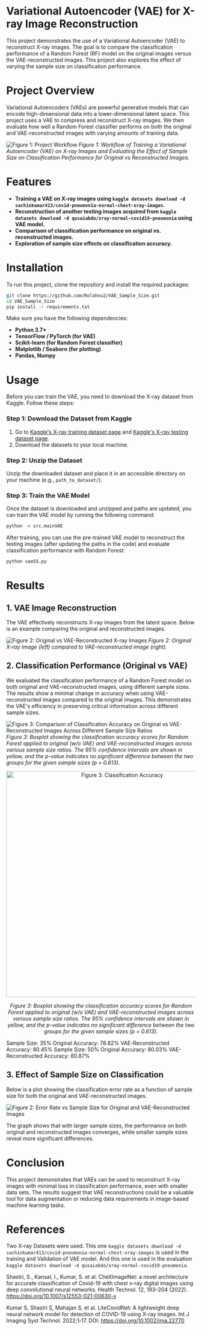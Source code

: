 # Variational Autoencoder (VAE) for X-ray Image Reconstruction
This project demonstrates the use of a Variational Autoencoder (VAE) to reconstruct X-ray images. The goal is to compare the classification performance of a Random Forest (RF) model on the original images versus the VAE-reconstructed images. This project also explores the effect of varying the sample size on classification performance.

# Project Overview
Variational Autoencoders (VAEs) are powerful generative models that can encode high-dimensional data into a lower-dimensional latent space. This project uses a VAE to compress and reconstruct X-ray images. We then evaluate how well a Random Forest classifier performs on both the original and VAE-reconstructed images with varying amounts of training data.

![Figure 1: Project Workflow](results/Workflow.PNG)
*Figure 1: Workflow of Training a Variational Autoencoder (VAE) on X-ray Images and Evaluating the Effect of Sample Size on Classification Performance for Original vs Reconstructed Images.*

# Features
- **Training a VAE on X-ray images using `kaggle datasets download -d sachinkumar413/covid-pneumonia-normal-chest-xray-images`.**
- **Reconstruction of another testing images acquired from `kaggle datasets download -d qusaiabdo/xray-normal-covid19-pneumonia` using VAE model.**
- **Comparison of classification performance on original vs. reconstructed images.**
- **Exploration of sample size effects on classification accuracy.**

# Installation
To run this project, clone the repository and install the required packages:
```bash
git clone https://github.com/Rolahou2/VAE_Sample_Size.git
cd VAE_Sample_Size
pip install -r requirements.txt
```
Make sure you have the following dependencies:

- **Python 3.7+**
- **TensorFlow / PyTorch (for VAE)**
- **Scikit-learn (for Random Forest classifier)**
- **Matplotlib / Seaborn (for plotting)**
- **Pandas, Numpy**

# Usage
Before you can train the VAE, you need to download the X-ray dataset from Kaggle. Follow these steps:

### Step 1: Download the Dataset from Kaggle
1. Go to [Kaggle's X-ray training dataset page](https://www.kaggle.com/datasets/sachinkumar413/covid-pneumonia-normal-chest-xray-images/data) and [Kaggle's X-ray testing dataset page](https://www.kaggle.com/datasets/qusaiabdo/xray-normal-covid19-pneumonia).
2. Download the datasets to your local machine.

### Step 2: Unzip the Dataset
Unzip the downloaded dataset and place it in an accessible directory on your machine (e.g., `path_to_dataset/`).

### Step 3: Train the VAE Model
Once the dataset is downloaded and unzipped and paths are updated, you can train the VAE model by running the following command:

```bash
python -m src.mainVAE
```

After training, you can use the pre-trained VAE model to reconstruct the testing images (after updating the paths in the code) and evaluate classification performance with Random Forest:
```bash
python vaeSS.py
```

# Results
## 1. VAE Image Reconstruction
The VAE effectively reconstructs X-ray images from the latent space. Below is an example comparing the original and reconstructed images.

![Figure 2: Original vs VAE-Reconstructed X-ray Images](results/originalvsreconstr.PNG)
*Figure 2: Original X-ray image (left) compared to VAE-reconstructed image (right).*

## 2. Classification Performance (Original vs VAE)
We evaluated the classification performance of a Random Forest model on both original and VAE-reconstructed images, using different sample sizes. The results show a minimal change in accuracy when using VAE-reconstructed images compared to the original images. This demonstrates the VAE's efficiency in preserving critical information across different sample sizes.

![Figure 3: Comparison of Classification Accuracy on Original vs VAE-Reconstructed Images Across Different Sample Size Ratios](results/classifperformance.PNG)
*Figure 3: Boxplot showing the classification accuracy scores for Random Forest applied to original (w/o VAE) and VAE-reconstructed images across various sample size ratios. The 95% confidence intervals are shown in yellow, and the p-value indicates no significant difference between the two groups for the given sample sizes (p = 0.613).*

<div align="center">
  <img src="results/classifperformance.PNG" alt="Figure 3: Classification Accuracy" width="600">
  <p><em>Figure 3: Boxplot showing the classification accuracy scores for Random Forest applied to original (w/o VAE) and VAE-reconstructed images across various sample size ratios. The 95% confidence intervals are shown in yellow, and the p-value indicates no significant difference between the two groups for the given sample sizes (p = 0.613).</em></p>
</div>

Sample Size: 35%
Original Accuracy: 78.82%
VAE-Reconstructed Accuracy: 80.45%
Sample Size: 50%
Original Accuracy: 80.03%
VAE-Reconstructed Accuracy: 80.87%

## 3. Effect of Sample Size on Classification
Below is a plot showing the classification error rate as a function of sample size for both the original and VAE-reconstructed images.

![Figure 2: Error Rate vs Sample Size for Original and VAE-Reconstructed Images](path/to/image)

The graph shows that with larger sample sizes, the performance on both original and reconstructed images converges, while smaller sample sizes reveal more significant differences.

# Conclusion
This project demonstrates that VAEs can be used to reconstruct X-ray images with minimal loss in classification performance, even with smaller data sets. The results suggest that VAE reconstructions could be a valuable tool for data augmentation or reducing data requirements in image-based machine learning tasks.

# References
Two X-ray Datasets were used. This one `kaggle datasets download -d sachinkumar413/covid-pneumonia-normal-chest-xray-images` is used in the training and Validation of VAE model. And this one is used in the evaluation `kaggle datasets download -d qusaiabdo/xray-normal-covid19-pneumonia`.

Shastri, S., Kansal, I., Kumar, S. et al. CheXImageNet: a novel architecture for accurate classification of Covid-19 with chest x-ray digital images using deep convolutional neural networks. Health Technol. 12, 193–204 (2022). https://doi.org/10.1007/s12553-021-00630-x

Kumar S, Shastri S, Mahajan S, et al. LiteCovidNet: A lightweight deep neural network model for detection of COVID-19 using X-ray images. Int J Imaging Syst Technol. 2022;1‐17. DOI: https://doi.org/10.1002/ima.22770
